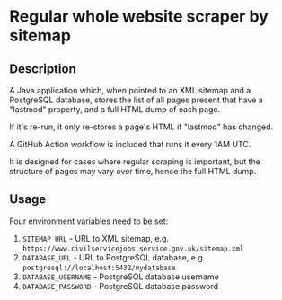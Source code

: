 # Regular whole website scraper by sitemap

## Description
A Java application which, when pointed to an XML sitemap and a PostgreSQL database, stores the list of all pages present that have a "lastmod" property, and a full HTML dump of each page.

If it's re-run, it only re-stores a page's HTML if "lastmod" has changed.

A GitHub Action workflow is included that runs it every 1AM UTC.

It is designed for cases where regular scraping is important, but the structure of pages may vary over time, hence the full HTML dump.

## Usage

Four environment variables need to be set:

1. `SITEMAP_URL` - URL to XML sitemap, e.g. `https://www.civilservicejobs.service.gov.uk/sitemap.xml`
2. `DATABASE_URL` - URL to PostgreSQL database, e.g. `postgresql://localhost:5432/mydatabase`
3. `DATABASE_USERNAME` - PostgreSQL database username
4. `DATABASE_PASSWORD` - PostgreSQL database password
